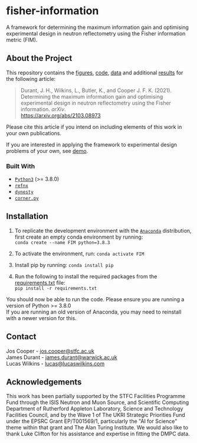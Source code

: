 # fisher-information
A framework for determining the maximum information gain and optimising experimental design in neutron reflectometry using the Fisher information metric (FIM).

## About the Project
This repository contains the [figures](/figures), [code](/fisher-information), [data](/fisher-information/data) and additional [results](/fisher-information/results) for the following article:
> Durant, J. H., Wilkins, L., Butler, K., and Cooper J. F. K. (2021). Determining the maximum information gain and optimising experimental design in neutron reflectometry using the Fisher information. *arXiv*. <br /> https://arxiv.org/abs/2103.08973

Please cite this article if you intend on including elements of this work in your own publications.

If you are interested in applying the framework to experimental design problems of your own, see [demo](/demo).

### Built With
* [`Python3`](https://www.python.org/) (>= 3.8.0)
* [`refnx`](https://refnx.readthedocs.io/en/latest/)
* [`dynesty`](https://dynesty.readthedocs.io/en/latest/)
* [`corner.py`](https://corner.readthedocs.io/en/latest/)

## Installation
1. To replicate the development environment with the [`Anaconda`](https://www.anaconda.com/products/individual) distribution, first create an empty conda environment by running: <br /> ```conda create --name FIM python=3.8.3```

2. To activate the environment, run: ```conda activate FIM```

3. Install pip by running: ```conda install pip```

4. Run the following to install the required packages from the [requirements.txt](/requirements.txt) file: <br />
   ```pip install -r requirements.txt```

You should now be able to run the code. Please ensure you are running a version of Python >= 3.8.0 <br />
If you are running an old version of Anaconda, you may need to reinstall with a newer version for this.

## Contact
Jos Cooper - jos.cooper@stfc.ac.uk\
James Durant - james.durant@warwick.ac.uk\
Lucas Wilkins - lucas@lucaswilkins.com

## Acknowledgements
This work has been partially supported by the STFC Facilities Programme Fund through the ISIS Neutron and Muon Source, and Scientific Computing Department of Rutherford Appleton Laboratory, Science and Technology Facilities Council, and by the Wave 1 of The UKRI Strategic Priorities Fund under the EPSRC Grant EP/T001569/1, particularly the "AI for Science" theme within that grant and The Alan Turing Institute. We would also like to thank Luke Clifton for his assistance and expertise in fitting the DMPC data.
